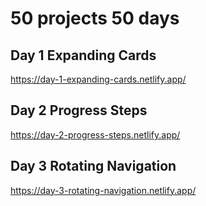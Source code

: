 # 50 projects 50 days

## Day 1 Expanding Cards
https://day-1-expanding-cards.netlify.app/
## Day 2 Progress Steps
https://day-2-progress-steps.netlify.app/
## Day 3 Rotating Navigation
https://day-3-rotating-navigation.netlify.app/


